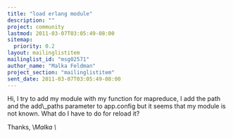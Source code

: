 ```yaml
---
title: "load erlang module"
description: ""
project: community
lastmod: 2011-03-07T03:05:49-08:00
sitemap:
  priority: 0.2
layout: mailinglistitem
mailinglist_id: "msg02571"
author_name: "Malka Feldman"
project_section: "mailinglistitem"
sent_date: 2011-03-07T03:05:49-08:00
---
```



Hi,
I try to add my module with my function for mapreduce,
I add the path and the add\\_paths parameter to app.config but it seems that
my module is not known.
What do I have to do for reload it?

Thanks,
\\*Malka \\*
